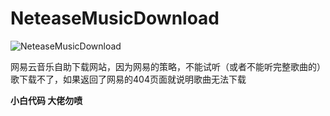 # NeteaseMusicDownload

![NeteaseMusicDownload](https://socialify.git.ci/GamerNoTitle/NeteaseMusicDownload/image?description=1&descriptionEditable=%E4%B8%80%E4%B8%AA%E5%8F%AF%E4%BB%A5%E4%B8%8B%E8%BD%BD%E7%BD%91%E6%98%93%E4%BA%91%E6%AD%8C%E6%9B%B2%E7%9A%84%E7%BD%91%E7%AB%99%20https%3A%2F%2Fmusic.ninym.top&font=Inter&language=1&name=1&owner=1&pattern=Circuit%20Board&stargazers=1&theme=Light)

网易云音乐自助下载网站，因为网易的策略，不能试听（或者不能听完整歌曲的）歌下载不了，如果返回了网易的404页面就说明歌曲无法下载

**小白代码 大佬勿喷**
